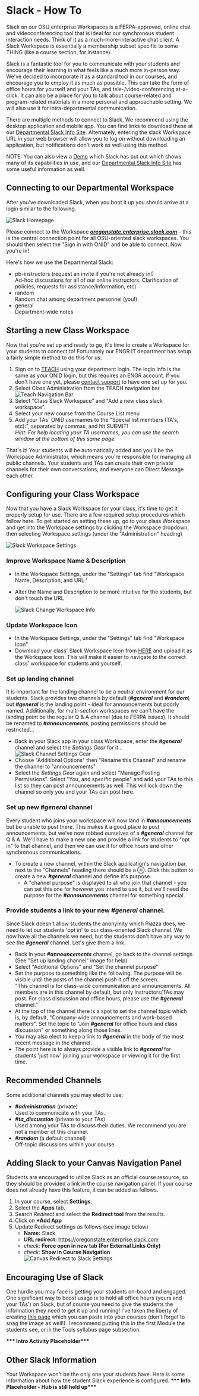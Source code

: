 # Slack - How To

Slack on our OSU enterprise Workspaces is a FERPA-approved, online chat and videoconferencing tool that is ideal for our synchronous student interaction needs. Think of it as a much-more-interactive chat client.  A Slack Workspace is essentially a membership subset specific to some THING (like a course section, for instance).

Slack is a fantastic tool for you to communicate with your students and encourage their learning in what feels like a much more in-person way. We've decided to incorporate it as a standard tool in our courses, and encourage you to employ it as much as possible.  This can take the form of office hours for yourself and your TAs, and tele-/video-conferencing at-a-click.  It can also be a place for you to talk about course-related and program-related materials in a more personal and approachable setting.  We will also use it for intra-departmental communication.

There are multiple methods to connect to Slack.  We recommend using the desktop application and mobile app. You can find links to download these at our [Departmental Slack Info Site](https://it.engineering.oregonstate.edu/slack). Alternately, entering the slack Workspace URL in your web browser will allow you to log on without downloading an application, but notifications don't work as well using this method.

NOTE: You can also view a [Demo](https://slackdemo.com/) which Slack has put out which shows many of its capabilities in use, and our [Departmental Slack Info Site](https://it.engineering.oregonstate.edu/slack) has some useful information as well.

## Connecting to our Departmental Workspace

After you've downloaded Slack, when you boot it up you should arrive at a login similar to the following.

![Slack Homepage](images/SlackWorkspaceConnection.png "Slack Homepage")

Please connect to the Workspace [**_oregonstate.enterprise.slack.com_**](oregonstate.enterprise.slack.com) - this is the central connection point for all OSU-oriented slack workspaces. You should then select the "Sign in with ONID" and be able to connect. Now you're in!

Here's how we use the Departmental Slack:

- pb-instructors (request an invite if you're not already in!)  
  Ad-hoc discussions for all of our online instructors. Clarification of policies, requests for assistance/information, etc)
- random  
  Random chat among department personnel (you!)
- general  
  Department-wide notes

## Starting a new Class Workspace

Now that you're set up and ready to go, it's time to create a Workspace for your students to connect to!  Fortunately our ENGR IT department has setup a fairly simple method to do this for us:

1. Sign on to [TEACH](https://teach.engr.oregonstate.edu/) using your department login.  The login info is the same as your ONID login, but this requires an ENGR account. If you don't have one yet, please [contact support](https://it.engineering.oregonstate.edu/webform/email-support-engineering-it) to have one set up for you.
2. Select Class Administration from the TEACH navigation bar  
![Teach Navigation Bar](images/TeachClassAdministration.png "Teach Navigation Bar")
3. Select "Class Slack Workspace" and "Add a new class slack workspace".
4. Select your new course from the Course List menu
5. Add your TAs' ONID usernames to the "Special list members (TA's, etc):", separated by commas, and hit SUBMIT!  
*Hint: For help locating your TA usernames, you can use the search window at the bottom of this same page.*

That's it! Your students will be automatically added and you'll be the Workspace Administrator, which means you're responsible for managing all public channels.  Your students and TAs can create their own private channels for their own conversations, and everyone can Direct Message each other.

## Configuring your Class Workspace

Now that you have a Slack Workspace for your class, it's time to get it properly setup for use.  There are a few required setup procedures which follow here. To get started on setting these up, go to your class Workspace and get into the Workspace settings by clicking the Workspace dropdown, then selecting Workspace settings (under the "Administration" heading)

![Slack Workspace Settings](images/SlackWorkplaceSettings.png "Slack Workspace Settings")

### Improve Workspace Name & Description

- In the Workspace Settings, under the "Settings" tab find "Workspace Name, Description, and URL."
- Alter the Name and Description to be more intuitive for the students, but don't touch the URL

  ![Slack Change Workspace Info](images/SlackChangeWorkspaceInfo.png "Slack Change Workspace Info")

### Update Workspace Icon

- In the Workspace Settings, under the "Settings" tab find "Workspace Icon"
- Download your class' Slack Workspace Icon from [HERE](https://drive.google.com/drive/folders/1RKscY825h54A9blY-hL6_dQesOgg6TG9) and upload it as the Workspace Icon. This will make it easier to navigate to the correct class' workspace for students and yourself.

### Set up landing channel

It is important for the landing channel to be a neutral environment for our students.  Slack provides two channels by default (**_\#general_** and **_\#random_**) but **_\#general_** is the landing point - ideal for announcements but poorly named.  Additionally, for multi-section workspaces we can't have the landing point be the regular Q & A channel (due to FERPA issues). It should be renamed to **_\#announcements_**, posting permissions should be restricted...

- Back in your Slack app in your class Workspace, enter the **_\#general_** channel and select the *Settings Gear* for it...  
![Slack Channel Settings Gear](images/SlackChannelSettingsWheel.png "Slack Channel Settings Gear")
- Choose "Additional Options" then "Rename this Channel" and rename the channel to "announcements"
- Select the *Settings Gear* again and select "Manage Posting Permissions". Select "You, and specific people" and add your TAs to this list so they can post announcements as well. This will lock down the channel so only you and your TAs can post here.

### Set up new **_\#general_** channel  

Every student who joins your workspace will now land in **_\#announcements_** but be unable to post there.  This makes it a good place to post announcements, but we've now robbed ourselves of a **_\#general_** channel for Q & A. We'll have to make a new one and provide a link for students to "opt in" to that channel, and then we can use it for office hours and other synchronous communications.

- To create a new channel, within the Slack application's navigation bar, next to the "Channels" heading there should be a ⊕. Click this button to create a new **_\#general_** channel and define it's purpose.
  - A "channel purpose" is displayed to all who join that channel - you can set this one for however you intend to use it, but we'll need the purpose for the **_\#announcements_** channel for something special.

### Provide students a link to your new **_\#general_** channel.

Since Slack doesn't allow students the anonymity which Piazza does, we need to let our students 'opt in' to our class-oriented Slack channel.  We now have all the channels we need, but the students don't have any way to see the **_\#general_** channel. Let's give them a link.

- Back in your **_\#announcements_** channel, go back to the channel settings (See "Set up landing channel" image for help)
- Select "Additional Options" and "Set the channel purpose"
- Set the purpose to something like the following. The purpose will be visible until the posts of the channel push it off the screen.  
  "This channel is for class-wide communication and announcements. All members are in this channel by default, but only Instructors/TAs may post. For class discussion and office hours, please use the **_\#general_** channel."
- At the top of the channel there is a spot to set the channel topic which is, by default, "Company-wide announcements and work-based matters". Set the topic to "Join **_\#general_** for office hours and class discussion" or something along those lines.
- You may also elect to keep a link to **_\#general_** in the body of the most recent message in the channel.
- The point here is to always provide a visible link to **_\#general_** for students 'just now' joining your workspace or viewing it for the first time.
  
## Recommended Channels

Some additional channels you may elect to use:

- **_\#administration_** (private)  
Used to communicate with your TAs.
- **_\#ta_discussion_** (private to your TAs)  
Used among your TAs to discuss their duties.  We recommend you are not a member of this channel.
- **_\#random_** (a default channel)  
Off-topic discussions within your course.

## Adding Slack to your Canvas Navigation Panel

Students are encouraged to utilize Slack as an official course resource, so they should be provided a link in the course navigation panel. If your course does not already have this feature, it can be added as follows.

1. In your course, select **Settings**.
2. Select the **Apps** tab.
3. Search *Redirect* and select the **Redirect tool** from the results.
4. Click on **+Add App**
5. Update Redirect settings as follows (see image below)
   - **Name:** Slack
   - **URL redirect:** https://oregonstate.enterprise.slack.com
   - *check:* **Force open in new tab (For External Links Only)**
   - *check:* **Show in Course Navigation**
   ![Canvas Redirect to Slack Settings](images/SlackRedirectConfig.png "Canvas Redirect to Slack Settings")

## Encouraging Use of Slack

One hurdle you may face is getting your students on-board and engaged. One significant way to boost usage is to hold all office hours (yours and your TAs') on Slack, but of course you need to give the students the information they need to get it up and running! I've taken the liberty of creating [this page](https://oregonstate.instructure.com/courses/1622724/pages/slack-how-to-for-students) which you can paste into your courses (don't forget to snag the image as well!). I recommend putting this in the first Module the students see, or in the Tools syllabus page subsection.

**\*\*\* Intro Activity Placeholder\*\*\***

## Other Slack Information

Your Workspace won't be the only one your students have.  Here is some information about how the student Slack experience is configured.
**\*\*\* Info Placeholder - Hub is still held up\*\*\***
